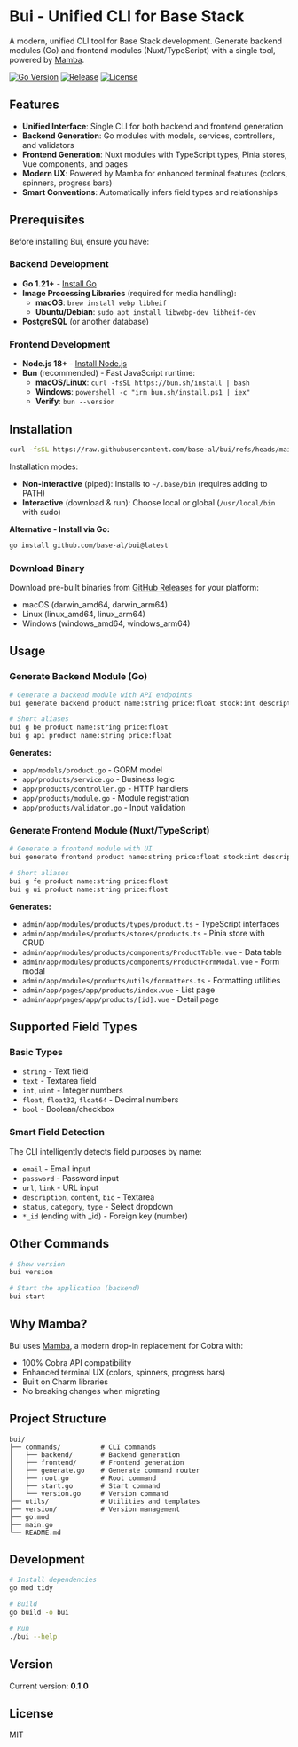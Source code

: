 # Bui - Unified CLI for Base Stack

A modern, unified CLI tool for Base Stack development. Generate backend modules (Go) and frontend modules (Nuxt/TypeScript) with a single tool, powered by [Mamba](https://github.com/base-go/mamba).

[![Go Version](https://img.shields.io/github/go-mod/go-version/base-al/bui)](https://golang.org/dl/)
[![Release](https://img.shields.io/github/v/release/base-al/bui)](https://github.com/base-al/bui/releases)
[![License](https://img.shields.io/github/license/base-al/bui)](LICENSE)

## Features

- **Unified Interface**: Single CLI for both backend and frontend generation
- **Backend Generation**: Go modules with models, services, controllers, and validators
- **Frontend Generation**: Nuxt modules with TypeScript types, Pinia stores, Vue components, and pages
- **Modern UX**: Powered by Mamba for enhanced terminal features (colors, spinners, progress bars)
- **Smart Conventions**: Automatically infers field types and relationships

## Prerequisites

Before installing Bui, ensure you have:

### Backend Development
- **Go 1.21+** - [Install Go](https://golang.org/doc/install)
- **Image Processing Libraries** (required for media handling):
  - **macOS**: `brew install webp libheif`
  - **Ubuntu/Debian**: `sudo apt install libwebp-dev libheif-dev`
- **PostgreSQL** (or another database)

### Frontend Development
- **Node.js 18+** - [Install Node.js](https://nodejs.org/)
- **Bun** (recommended) - Fast JavaScript runtime:
  - **macOS/Linux**: `curl -fsSL https://bun.sh/install | bash`
  - **Windows**: `powershell -c "irm bun.sh/install.ps1 | iex"`
  - **Verify**: `bun --version`

## Installation

```bash
curl -fsSL https://raw.githubusercontent.com/base-al/bui/refs/heads/main/install.sh | bash
```

Installation modes:
- **Non-interactive** (piped): Installs to `~/.base/bin` (requires adding to PATH)
- **Interactive** (download & run): Choose local or global (`/usr/local/bin` with sudo)

**Alternative - Install via Go:**
```bash
go install github.com/base-al/bui@latest
```

### Download Binary

Download pre-built binaries from [GitHub Releases](https://github.com/base-al/bui/releases) for your platform:
- macOS (darwin_amd64, darwin_arm64)
- Linux (linux_amd64, linux_arm64)
- Windows (windows_amd64, windows_arm64)

## Usage

### Generate Backend Module (Go)

```bash
# Generate a backend module with API endpoints
bui generate backend product name:string price:float stock:int description:text

# Short aliases
bui g be product name:string price:float
bui g api product name:string price:float
```

**Generates:**
- `app/models/product.go` - GORM model
- `app/products/service.go` - Business logic
- `app/products/controller.go` - HTTP handlers
- `app/products/module.go` - Module registration
- `app/products/validator.go` - Input validation

### Generate Frontend Module (Nuxt/TypeScript)

```bash
# Generate a frontend module with UI
bui generate frontend product name:string price:float stock:int description:text

# Short aliases
bui g fe product name:string price:float
bui g ui product name:string price:float
```

**Generates:**
- `admin/app/modules/products/types/product.ts` - TypeScript interfaces
- `admin/app/modules/products/stores/products.ts` - Pinia store with CRUD
- `admin/app/modules/products/components/ProductTable.vue` - Data table
- `admin/app/modules/products/components/ProductFormModal.vue` - Form modal
- `admin/app/modules/products/utils/formatters.ts` - Formatting utilities
- `admin/app/pages/app/products/index.vue` - List page
- `admin/app/pages/app/products/[id].vue` - Detail page

## Supported Field Types

### Basic Types
- `string` - Text field
- `text` - Textarea field
- `int`, `uint` - Integer numbers
- `float`, `float32`, `float64` - Decimal numbers
- `bool` - Boolean/checkbox

### Smart Field Detection
The CLI intelligently detects field purposes by name:
- `email` - Email input
- `password` - Password input
- `url`, `link` - URL input
- `description`, `content`, `bio` - Textarea
- `status`, `category`, `type` - Select dropdown
- `*_id` (ending with _id) - Foreign key (number)

## Other Commands

```bash
# Show version
bui version

# Start the application (backend)
bui start
```

## Why Mamba?

Bui uses [Mamba](https://github.com/base-go/mamba), a modern drop-in replacement for Cobra with:
- 100% Cobra API compatibility
- Enhanced terminal UX (colors, spinners, progress bars)
- Built on Charm libraries
- No breaking changes when migrating

## Project Structure

```
bui/
├── commands/          # CLI commands
│   ├── backend/       # Backend generation
│   ├── frontend/      # Frontend generation
│   ├── generate.go    # Generate command router
│   ├── root.go        # Root command
│   ├── start.go       # Start command
│   └── version.go     # Version command
├── utils/             # Utilities and templates
├── version/           # Version management
├── go.mod
├── main.go
└── README.md
```

## Development

```bash
# Install dependencies
go mod tidy

# Build
go build -o bui

# Run
./bui --help
```

## Version

Current version: **0.1.0**

## License

MIT
